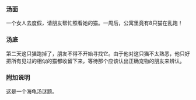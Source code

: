 
### 汤面

一个女人去度假，请朋友帮忙照看她的猫。一周后，公寓里竟有8只猫在乱跑！

### 汤底

第二天这只猫跑掉了，朋友不得不开始寻找它。由于他对这只猫不太熟悉，他只好把所有见过的相似的猫都收留下来，等待那个应该认出正确宠物的朋友来辨认。

### 附加说明
这是一个海龟汤谜题。
